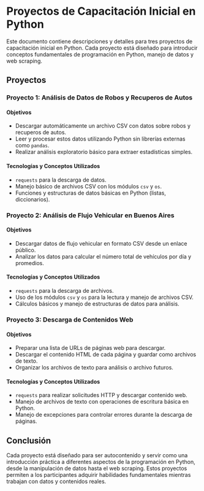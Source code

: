 # Proyectos de Capacitación Inicial en Python

Este documento contiene descripciones y detalles para tres proyectos de capacitación inicial en Python. Cada proyecto está diseñado para introducir conceptos fundamentales de programación en Python, manejo de datos y web scraping.

## Proyectos

### Proyecto 1: Análisis de Datos de Robos y Recuperos de Autos

#### Objetivos
- Descargar automáticamente un archivo CSV con datos sobre robos y recuperos de autos.
- Leer y procesar estos datos utilizando Python sin librerías externas como `pandas`.
- Realizar análisis exploratorio básico para extraer estadísticas simples.

#### Tecnologías y Conceptos Utilizados
- `requests` para la descarga de datos.
- Manejo básico de archivos CSV con los módulos `csv` y `os`.
- Funciones y estructuras de datos básicas en Python (listas, diccionarios).

### Proyecto 2: Análisis de Flujo Vehicular en Buenos Aires

#### Objetivos
- Descargar datos de flujo vehicular en formato CSV desde un enlace público.
- Analizar los datos para calcular el número total de vehículos por día y promedios.

#### Tecnologías y Conceptos Utilizados
- `requests` para la descarga de archivos.
- Uso de los módulos `csv` y `os` para la lectura y manejo de archivos CSV.
- Cálculos básicos y manejo de estructuras de datos para análisis.

### Proyecto 3: Descarga de Contenidos Web

#### Objetivos
- Preparar una lista de URLs de páginas web para descargar.
- Descargar el contenido HTML de cada página y guardar como archivos de texto.
- Organizar los archivos de texto para análisis o archivo futuros.

#### Tecnologías y Conceptos Utilizados
- `requests` para realizar solicitudes HTTP y descargar contenido web.
- Manejo de archivos de texto con operaciones de escritura básica en Python.
- Manejo de excepciones para controlar errores durante la descarga de páginas.

## Conclusión

Cada proyecto está diseñado para ser autocontenido y servir como una introducción práctica a diferentes aspectos de la programación en Python, desde la manipulación de datos hasta el web scraping. Estos proyectos permiten a los participantes adquirir habilidades fundamentales mientras trabajan con datos y contenidos reales.
